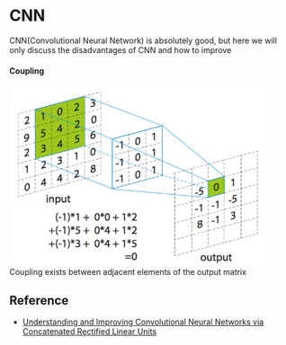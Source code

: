 CNN
====
CNN(Convolutional Neural Network) is absolutely good, but here we will only discuss the disadvantages of CNN and how to improve

#### Coupling
<img src="files/convolution.png" height="320px" /><br>
Coupling exists between adjacent elements of the output matrix

Reference
----
* [Understanding and Improving Convolutional Neural Networks via Concatenated Rectified Linear Units](https://arxiv.org/abs/1603.05201)
